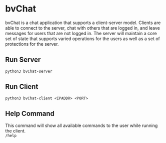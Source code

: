 # bvChat
bvChat is a chat application that supports a client-server model. Clients are able to connect to the server, chat with others that are logged in, and leave messages for users that are not logged in. The server will maintain a core set of state that supports varied operations for the users as well as a set of protections for the server.

## Run Server
``` python3 bvChat-server ```

## Run Client
``` python3 bvChat-client <IPADDR> <PORT> ```

## Help Command
This command will show all available commands to the user while running the client.  
```/help```
